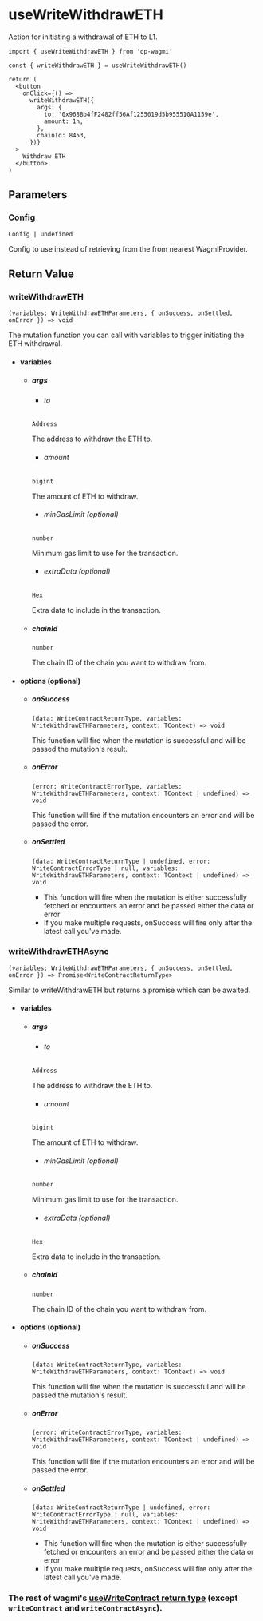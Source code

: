 # useWriteWithdrawETH

Action for initiating a withdrawal of ETH to L1.

```tsx [example.tsx]
import { useWriteWithdrawETH } from 'op-wagmi'

const { writeWithdrawETH } = useWriteWithdrawETH()

return (
  <button
    onClick={() =>
      writeWithdrawETH({
        args: {
          to: '0x968Bb4fF2482ff56Af1255019d5b955510A1159e',
          amount: 1n,
        },
        chainId: 8453,
      })}
  >
    Withdraw ETH
  </button>
)
```

## Parameters

### Config

`Config | undefined`

Config to use instead of retrieving from the from nearest WagmiProvider.

## Return Value

### writeWithdrawETH

`(variables: WriteWithdrawETHParameters, { onSuccess, onSettled, onError }) => void`

The mutation function you can call with variables to trigger initiating the ETH withdrawal.

- #### variables
  - ##### args

    - ###### to
    `Address`

    The address to withdraw the ETH to.

    - ###### amount
    `bigint`

    The amount of ETH to withdraw.

    - ###### minGasLimit (optional)
    `number`

    Minimum gas limit to use for the transaction.

    - ###### extraData (optional)
    `Hex`

    Extra data to include in the transaction.

  - ##### chainId
    `number`

    The chain ID of the chain you want to withdraw from.

- #### options (optional)
  - ##### onSuccess
    `(data: WriteContractReturnType, variables: WriteWithdrawETHParameters, context: TContext) => void`

    This function will fire when the mutation is successful and will be passed the mutation's result.

  - ##### onError
    `(error: WriteContractErrorType, variables: WriteWithdrawETHParameters, context: TContext | undefined) => void`

    This function will fire if the mutation encounters an error and will be passed the error.

  - ##### onSettled
    `(data: WriteContractReturnType | undefined, error: WriteContractErrorType | null, variables: WriteWithdrawETHParameters, context: TContext | undefined) => void`

    - This function will fire when the mutation is either successfully fetched or encounters an error and be passed either the data or error
    - If you make multiple requests, onSuccess will fire only after the latest call you've made.

### writeWithdrawETHAsync

`(variables: WriteWithdrawETHParameters, { onSuccess, onSettled, onError }) => Promise<WriteContractReturnType>`

Similar to writeWithdrawETH but returns a promise which can be awaited.

- #### variables
  - ##### args

    - ###### to
    `Address`

    The address to withdraw the ETH to.

    - ###### amount
    `bigint`

    The amount of ETH to withdraw.

    - ###### minGasLimit (optional)
    `number`

    Minimum gas limit to use for the transaction.

    - ###### extraData (optional)
    `Hex`

    Extra data to include in the transaction.

  - ##### chainId
    `number`

    The chain ID of the chain you want to withdraw from.

- #### options (optional)
  - ##### onSuccess
    `(data: WriteContractReturnType, variables: WriteWithdrawETHParameters, context: TContext) => void`

    This function will fire when the mutation is successful and will be passed the mutation's result.

  - ##### onError
    `(error: WriteContractErrorType, variables: WriteWithdrawETHParameters, context: TContext | undefined) => void`

    This function will fire if the mutation encounters an error and will be passed the error.

  - ##### onSettled
    `(data: WriteContractReturnType | undefined, error: WriteContractErrorType | null, variables: WriteWithdrawETHParameters, context: TContext | undefined) => void`

    - This function will fire when the mutation is either successfully fetched or encounters an error and be passed either the data or error
    - If you make multiple requests, onSuccess will fire only after the latest call you've made.

### The rest of wagmi's [useWriteContract return type](https://beta.wagmi.sh/react/api/hooks/useWrtieContract#return-type) (except `writeContract` and `writeContractAsync`).
